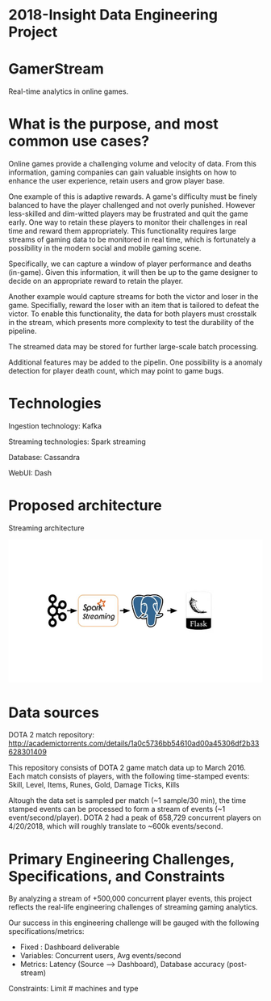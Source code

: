 # 2018-Insight Data Engineering Project
# GamerStream
Real-time analytics in online games.

# What is the purpose, and most common use cases?
Online games provide a challenging volume and velocity of data. From this information, gaming companies can gain valuable insights on how to enhance the user experience, retain users and grow player base.

One example of this is adaptive rewards. A game's difficulty must be finely balanced to have the player challenged and not overly punished. However less-skilled and dim-witted players may be frustrated and quit the game early. One way to retain these players to monitor their challenges in real time and reward them appropriately. This functionality requires large streams of gaming data to be monitored in real time, which is fortunately a possibility in the modern social and mobile gaming scene.

Specifically, we can capture a window of player performance and deaths (in-game). Given this information, it will then be up to the game designer to decide on an appropriate reward to retain the player. 

Another example would capture streams for both the victor and loser in the game. Specifially, reward the loser with an item that is tailored to defeat the victor. To enable this functionality, the data for both players must crosstalk in the stream, which presents more complexity to test the durability of the pipeline.

The streamed data may be stored for further large-scale batch processing.

Additional features may be added to the pipelin. One possibility is a anomaly detection for player death count, which may point to game bugs.

# Technologies
Ingestion technology: Kafka

Streaming technologies: Spark streaming

Database: Cassandra

WebUI: Dash

# Proposed architecture
Streaming architecture

![Streaming architecture](ProjectArchitecture.jpg)


# Data sources
DOTA 2 match repository: 
http://academictorrents.com/details/1a0c5736bb54610ad00a45306df2b33628301409

This repository consists of DOTA 2 game match data up to March 2016. Each match consists of players, with the following time-stamped events:
Skill, Level, Items, Runes, Gold, Damage Ticks, Kills

Altough the data set is sampled per match (~1 sample/30 min), the time stamped events can be processed to form a stream of events (~1 event/second/player). DOTA 2 had a peak of 658,729 concurrent players on 4/20/2018, which will roughly translate to ~600k events/second. 

# Primary Engineering Challenges, Specifications, and Constraints
By analyzing a stream of +500,000 concurrent player events, this project reflects the real-life engineering challenges of streaming gaming analytics. 

Our success in this engineering challenge will be gauged with the following specifications/metrics:
* Fixed : Dashboard deliverable
* Variables: Concurrent users, Avg events/second
* Metrics: Latency (Source --> Dashboard), Database accuracy (post-stream)
    
Constraints: Limit # machines and type
    

